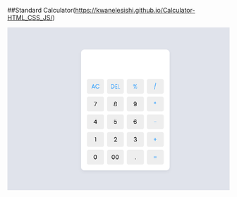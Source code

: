##Standard Calculator(https://kwanelesishi.github.io/Calculator-HTML_CSS_JS/)

![preview img](/Preview.png)
